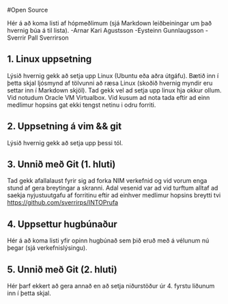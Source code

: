 #Open Source

Hér á að koma listi af hópmeðlimum (sjá Markdown leiðbeiningar um það hvernig búa á til lista).
-Arnar Kari Agustsson
-Eysteinn Gunnlaugsson
-Sverrir Pall Sverrirson
## 1. Linux uppsetning

Lýsið hvernig gekk að setja upp Linux (Ubuntu eða aðra útgáfu). Bætið inn í þetta skjal ljósmynd af tölvunni að ræsa Linux (skoðið hvernig myndir eru settar inn í Markdown skjöl).
Tad gekk vel ad setja upp linux hja okkur ollum. Vid notudum Oracle VM Virtualbox. Vid kusum ad nota tada eftir ad einn medlimur hopsins gat ekki tengst netinu i odru forriti.
  
## 2. Uppsetning á vim && git

Lýsið hvernig gekk að setja upp þessi tól.

## 3. Unnið með Git (1. hluti)

Tad gekk afallalaust fyrir sig ad forka NIM verkefnid og vid vorum enga stund af gera breytingar a skranni. Adal vesenid var ad vid turftum alltaf ad saekja nyjustuutgafu af forritinu eftir ad einhver medlimur hopsins breytti tvi
https://github.com/sverrirps/INTOPrufa

## 4. Uppsettur hugbúnaður

Hér á að koma listi yfir opinn hugbúnað sem þið eruð með á vélunum nú þegar (sjá verkefnislýsingu).

## 5. Unnið með Git (2. hluti)

Hér þarf ekkert að gera annað en að setja niðurstöður úr 4. fyrstu liðunum inn í þetta skjal.
